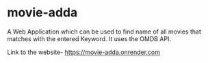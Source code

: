 # movie-adda
A Web Application which can be used to find name of all movies
that matches with the entered Keyword. It uses the OMDB API.

Link to the website- https://movie-adda.onrender.com
